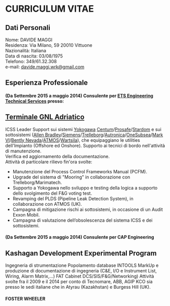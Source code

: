 CURRICULUM VITAE
================   
## Dati Personali  

Nome: DAVIDE MAGGI     
Residenza: Via Milano, 59 20010 Vittuone   
Nazionalità: Italiana   
Data di nascita: 03/08/1975    
Telefono: 349/61.32.308      
e-mail: davide.maggi.wrk@gmail.com   

## Esperienza Professionale

#### (Da Settembre 2015 a maggio 2014) Consulente per [ETS Engineering Technical Services](https://www.gruppoets.com/) presso:   

## [Terminale GNL Adriatico](https://www.adriaticlng.it/)   
ICSS Leader Support sui sistemi [Yokogawa](https://www.yokogawa.com/it/) [Centum](https://www.yokogawa.com/it/solutions/products-platforms/control-system/distributed-control-systems-dcs/centum-vp/)/[Prosafe](https://www.yokogawa.com/it/solutions/products-platforms/control-system/safety-instrumented-systems-sis/)/[Stardom]() e sui sottosistemi ([Allen Bradley](https://ab.rockwellautomation.com/lang-selection.html)/[Siemens](https://new.siemens.com/it/it/prodotti/automazione.html)/[Trelleborg](https://www.trelleborg.com/en)/[Autronica](https://www.autronicafire.com/en/)/[OneSubsea](https://www.onesubsea.slb.com/)/[Mark VI](https://www.geautomation.com/products/industrial-automation)/[Bently Nevada](https://www.industrial.ai/bently-nevada)/[ATMOS](https://atmosi.com/)/[Wartsila](https://www.wartsila.com/)), che equipaggiano le utilities dell'Impianto (Offshore ed Onshore).
Supporto ai tecnici di bordo nell'attività di manutenzione.   
Verifica ed aggiornamento della documentazione.   
Attività di particolare rilievo fin'ora svolte:
- Manutenzione del Process Control Frameworks Manual (PCFM).
- Upgrade del sistema di "Mooring" in collaborazione con Trelleborg/Marimatech.
- Supporto a Yokogawa nello sviluppo e testing della logica a supporto dello svolgimento del F&G voting test.
- Revamping del PLDS (Pipeline Leak Detection System), in collaborazione con ATMOS (UK).
- Campagna di mitigazione rischi ai sottosistemi, in occasione di un Audit Exxon Mobil.
- Campagna di valutazione dell’obsolescenza del sistema ICSS e dei sottosistemi.

#### (Da Settembre 2015 a maggio 2014) Consulente per CAP Engineering    
## Kashagan Development Experimental Program   
Ingegneria di strumentazione
Popolamento database INTOOLS
MarkUp e produzione di documentazione di ingegneria (C&E, I/O e Instrument List, Wiring, Alarm Matrix,...)
FAT Cabinet DCS/SIS/F&G/Networking)
Attività svolte fra il 2009 e il 2014 per conto di Tecnomare, ABB, AGIP KCO sia presso le sedi italiane che in Atyrau (Kazakhstan) e Burgess Hill (UK).

#### FOSTER WHEELER
 

#### 
